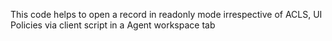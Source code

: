 This code helps to open a record in readonly mode irrespective of ACLS, UI Policies via client script in a Agent workspace tab
